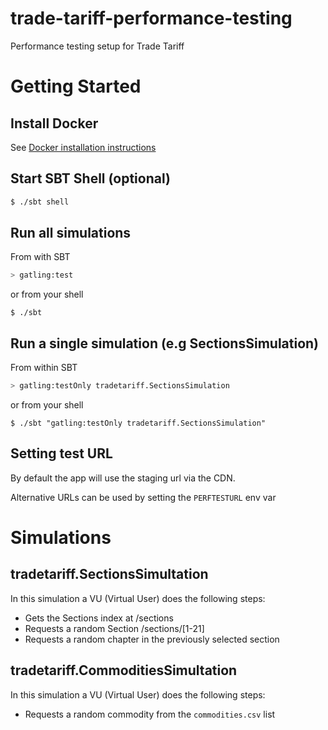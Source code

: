# trade-tariff-performance-testing
Performance testing setup for Trade Tariff 

# Getting Started

Install Docker
--------------

See [Docker installation instructions](https://docs.docker.com/engine/install/)

Start SBT Shell (optional)
---------

```bash
$ ./sbt shell
```

Run all simulations
-------------------

From with SBT

```bash
> gatling:test

```

or from your shell

```
$ ./sbt
```

Run a single simulation (e.g SectionsSimulation)
-----------------------

From within SBT

```bash
> gatling:testOnly tradetariff.SectionsSimulation
```

or from your shell

```
$ ./sbt "gatling:testOnly tradetariff.SectionsSimulation"
```

Setting test URL
------------

By default the app will use the staging url via the CDN.

Alternative URLs can be used by setting the `PERFTESTURL` env var

# Simulations

## tradetariff.SectionsSimultation

In this simulation a VU (Virtual User) does the following steps:
- Gets the Sections index at /sections
- Requests a random Section /sections/[1-21]
- Requests a random chapter in the previously selected section


## tradetariff.CommoditiesSimultation

In this simulation a VU (Virtual User) does the following steps:
- Requests a random commodity from the `commodities.csv` list
